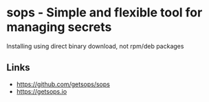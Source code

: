 # sops - Simple and flexible tool for managing secrets

Installing using direct binary download, not rpm/deb packages

## Links
- https://github.com/getsops/sops
- https://getsops.io
